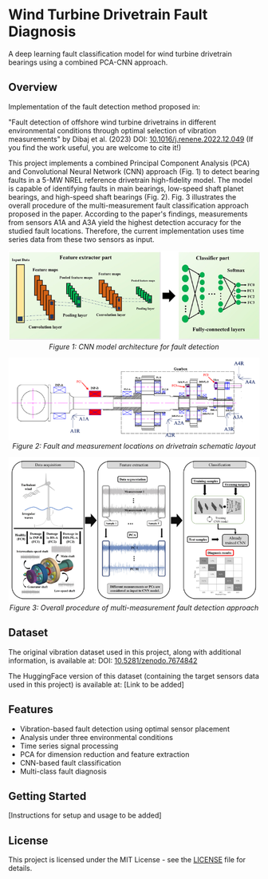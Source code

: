 # Wind Turbine Drivetrain Fault Diagnosis

A deep learning fault classification model for wind turbine drivetrain bearings using a combined PCA-CNN approach.

## Overview

Implementation of the fault detection method proposed in:

"Fault detection of offshore wind turbine drivetrains in different environmental conditions through optimal selection of vibration measurements" by Dibaj et al. (2023)
DOI: [10.1016/j.renene.2022.12.049](https://doi.org/10.1016/j.renene.2022.12.049)
(If you find the work useful, you are welcome to cite it!)


This project implements a combined Principal Component Analysis (PCA) and Convolutional Neural Network (CNN) approach (Fig. 1) to detect bearing faults in a 5-MW NREL reference drivetrain high-fidelity model. The model is capable of identifying faults in main bearings, low-speed shaft planet bearings, and high-speed shaft bearings (Fig. 2). Fig. 3 illustrates the overall procedure of the multi-measurement fault classification approach proposed in the paper. According to the paper's findings, measurements from sensors A1A and A3A yield the highest detection accuracy for the studied fault locations. Therefore, the current implementation uses time series data from these two sensors as input.


<p align="center">
  <img src="figures/cnn-arch.png" alt="CNN model architecture">
  <br>
  <em>Figure 1: CNN model architecture for fault detection</em>
</p>

<p align="center">
  <img src="figures/gearbox-schematic.png" alt="Drivetrain schematic layout">
  <br>
  <em>Figure 2: Fault and measurement locations on drivetrain schematic layout</em>
</p>

<p align="center">
  <img src="figures/overall-procedure.png" alt="Multi-measurement fault detection approach">
  <br>
  <em>Figure 3: Overall procedure of multi-measurement fault detection approach</em>
</p>


## Dataset

The original vibration dataset used in this project, along with additional information, is available at: 
DOI: [10.5281/zenodo.7674842](https://doi.org/10.5281/zenodo.7674842)

The HuggingFace version of this dataset (containing the target sensors data used in this project) is available at:
[Link to be added]

## Features

- Vibration-based fault detection using optimal sensor placement
- Analysis under three environmental conditions
- Time series signal processing
- PCA for dimension reduction and feature extraction
- CNN-based fault classification
- Multi-class fault diagnosis
  

## Getting Started

[Instructions for setup and usage to be added]

## License

This project is licensed under the MIT License - see the [LICENSE](LICENSE) file for details.




